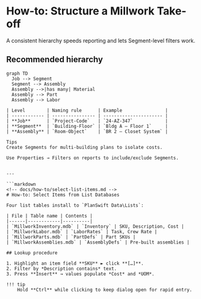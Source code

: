 <!-- docs/how-to/structure-takeoff-tools.md -->
# How-to: Structure a Millwork Take-off

A consistent hierarchy speeds reporting and lets Segment-level filters work.

## Recommended hierarchy

```mermaid
graph TD
  Job --> Segment
  Segment --> Assembly
  Assembly -->|has many| Material
  Assembly --> Part
  Assembly --> Labor

| Level        | Naming rule      | Example                |
| ------------ | ---------------- | ---------------------- |
| **Job**      | `Project-Code`   | `24-AZ-347`            |
| **Segment**  | `Building-Floor` | `Bldg A – Floor 1`     |
| **Assembly** | `Room-Object`    | `BR 2 – Closet System` |

Tips
Create Segments for multi-building plans to isolate costs.

Use Properties → Filters on reports to include/exclude Segments.


---

```markdown
<!-- docs/how-to/select-list-items.md -->
# How-to: Select Items from List Databases

Four list tables install to `PlanSwift Data\Lists`:

| File | Table name | Contents |
|------|------------|----------|
| `MillworkInventory.mdb` | `Inventory` | SKU, Description, Cost |
| `MillworkLabor.mdb` | `LaborRates` | Task, Crew Rate |
| `MillworkParts.mdb` | `PartDefs` | Part SKUs |
| `MillworkAssemblies.mdb` | `AssemblyDefs` | Pre-built assemblies |

## Lookup procedure

1. Highlight an item field **SKU** ► click **[…]**.  
2. Filter by *Description contains* text.  
3. Press **Insert** → values populate *Cost* and *UOM*.

!!! tip
    Hold **Ctrl** while clicking to keep dialog open for rapid entry.

